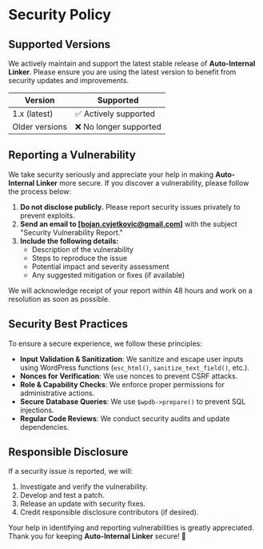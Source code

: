 # Security Policy

## Supported Versions
We actively maintain and support the latest stable release of **Auto-Internal Linker**. Please ensure you are using the latest version to benefit from security updates and improvements.

| Version       | Supported         |
|--------------|------------------|
| 1.x (latest) | ✅ Actively supported |
| Older versions | ❌ No longer supported |

## Reporting a Vulnerability
We take security seriously and appreciate your help in making **Auto-Internal Linker** more secure. If you discover a vulnerability, please follow the process below:

1. **Do not disclose publicly.** Please report security issues privately to prevent exploits.
2. **Send an email to [bojan.cvjetkovic@gmail.com]** with the subject "Security Vulnerability Report."
3. **Include the following details:**
   - Description of the vulnerability
   - Steps to reproduce the issue
   - Potential impact and severity assessment
   - Any suggested mitigation or fixes (if available)

We will acknowledge receipt of your report within 48 hours and work on a resolution as soon as possible.

## Security Best Practices
To ensure a secure experience, we follow these principles:
- **Input Validation & Sanitization**: We sanitize and escape user inputs using WordPress functions (`esc_html()`, `sanitize_text_field()`, etc.).
- **Nonces for Verification**: We use nonces to prevent CSRF attacks.
- **Role & Capability Checks**: We enforce proper permissions for administrative actions.
- **Secure Database Queries**: We use `$wpdb->prepare()` to prevent SQL injections.
- **Regular Code Reviews**: We conduct security audits and update dependencies.

## Responsible Disclosure
If a security issue is reported, we will:
1. Investigate and verify the vulnerability.
2. Develop and test a patch.
3. Release an update with security fixes.
4. Credit responsible disclosure contributors (if desired).

Your help in identifying and reporting vulnerabilities is greatly appreciated. Thank you for keeping **Auto-Internal Linker** secure! 🚀

